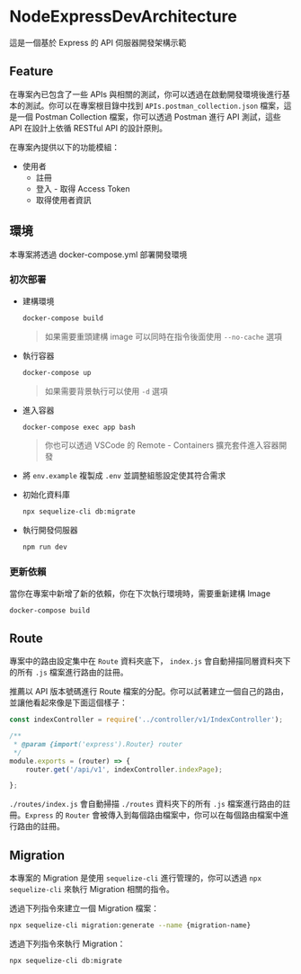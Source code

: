 # NodeExpressDevArchitecture

這是一個基於 Express 的 API 伺服器開發架構示範

## Feature

在專案內已包含了一些 APIs 與相關的測試，你可以透過在啟動開發環境後進行基本的測試。你可以在專案根目錄中找到 `APIs.postman_collection.json` 檔案，這是一個 Postman Collection 檔案，你可以透過 Postman 進行 API 測試，這些 API 在設計上依循 RESTful API 的設計原則。

在專案內提供以下的功能模組：
* 使用者
    * 註冊
    * 登入 - 取得 Access Token
    * 取得使用者資訊

## 環境

本專案將透過 docker-compose.yml 部署開發環境

### 初次部署

* 建構環境
    ```bash
    docker-compose build
    ```
    > 如果需要重頭建構 image 可以同時在指令後面使用 `--no-cache` 選項
* 執行容器
    ```bash
    docker-compose up
    ```
    > 如果需要背景執行可以使用 `-d` 選項
* 進入容器
    ```bash
    docker-compose exec app bash
    ```
    > 你也可以透過 VSCode 的 Remote - Containers 擴充套件進入容器開發

* 將 `env.example` 複製成 `.env` 並調整組態設定使其符合需求
* 初始化資料庫
    ```bash
    npx sequelize-cli db:migrate
    ```
* 執行開發伺服器
    ```bash
    npm run dev
    ```

### 更新依賴

當你在專案中新增了新的依賴，你在下次執行環境時，需要重新建構 Image

```bash
docker-compose build
```

## Route

專案中的路由設定集中在 `Route` 資料夾底下， `index.js` 會自動掃描同層資料夾下的所有 `.js` 檔案進行路由的註冊。

推薦以 API 版本號碼進行 Route 檔案的分配。你可以試著建立一個自己的路由，並讓他看起來像是下面這個樣子：

```js
const indexController = require('../controller/v1/IndexController');

/**
 * @param {import('express').Router} router 
 */
module.exports = (router) => {
    router.get('/api/v1', indexController.indexPage);

};
```

`./routes/index.js` 會自動掃描 `./routes` 資料夾下的所有 `.js` 檔案進行路由的註冊。`Express` 的 `Router` 會被傳入到每個路由檔案中，你可以在每個路由檔案中進行路由的註冊。

## Migration

本專案的 Migration 是使用 `sequelize-cli` 進行管理的，你可以透過 `npx sequelize-cli` 來執行 Migration 相關的指令。


透過下列指令來建立一個 Migration 檔案：
```bash
npx sequelize-cli migration:generate --name {migration-name}
```

透過下列指令來執行 Migration：
```bash
npx sequelize-cli db:migrate
```

